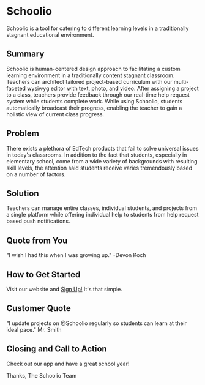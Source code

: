 # Schoolio #
Schoolio is a tool for catering to different learning levels in a traditionally stagnant educational environment.

## Summary ##
Schoolio is human-centered design approach to facilitating a custom learning environment in a traditionally content stagnant classroom.  Teachers can architect tailored project-based curriculum with our multi-faceted wysiwyg editor with text, photo, and video.  After assigning a project to a class, teachers provide feedback through our real-time help request system while students complete work.  While using Schoolio, students automatically broadcast their progress, enabling the teacher to gain a holistic view of current class progress.

## Problem ##
There exists a plethora of EdTech products that fail to solve universal issues in today's classrooms.  In addition to the fact that students, especially in elementary school, come from a wide variety of backgrounds with resulting skill levels, the attention said students receive varies tremendously based on a number of factors.

## Solution ##
Teachers can manage entire classes, individual students, and projects from a single platform while offering individual help to students from help request based push notifications.

## Quote from You ##
"I wish I had this when I was growing up." -Devon Koch

## How to Get Started ##
Visit our website and [Sign Up!](https://github.com/invincible-elevator/sumo-chicken/issues) It's that simple.

## Customer Quote ##
"I update projects on @Schoolio regularly so students can learn at their ideal pace." Mr. Smith

## Closing and Call to Action ##
Check out our app and have a great school year!

Thanks,
The Schoolio Team
